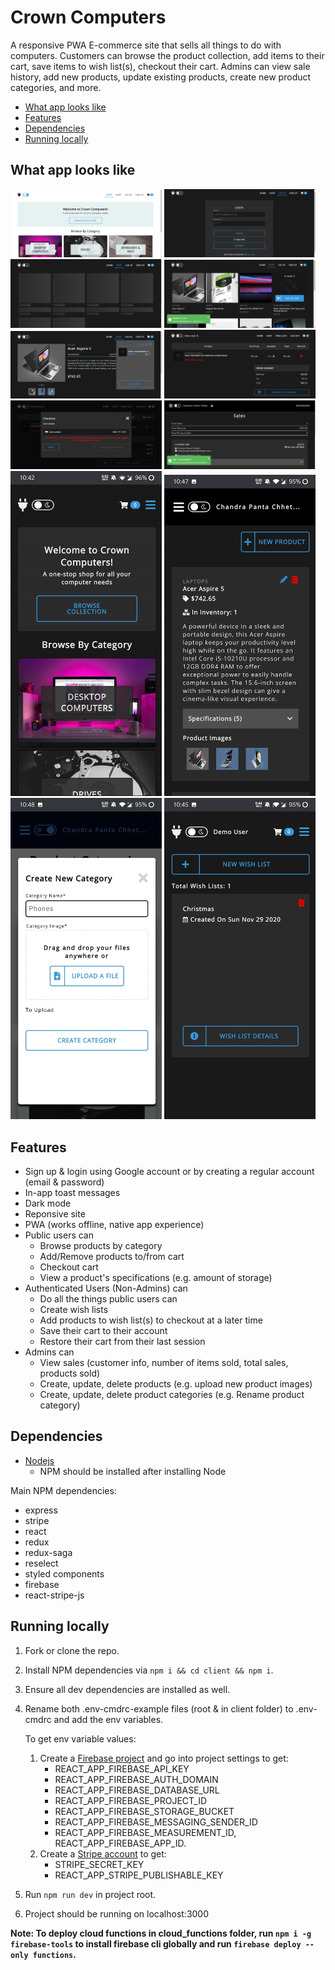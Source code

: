# Crown Computers

A responsive PWA E-commerce site that sells all things to do with computers. Customers can browse the product collection, add items to their cart, save items to wish list(s), checkout their cart. Admins can view sale history, add new products, update existing products, create new product categories, and more.
* [What app looks like](#what-app-looks-like)
* [Features](#features)
* [Dependencies](#dependencies)
* [Running locally](#running-locally)

## What app looks like

<img src="pictures/home-desktop.png" title="Home Page" width="48%"> <img src="pictures/login-desktop-dark.png" title="Login Page" width="48%">
<img src="pictures/shop-loading-desktop-dark.png" title="Loading Shop Page" width="48%"> <img src="pictures/shop-add-to-cart-desktop-dark.png" title="Shop Page - Dark Mode" width="48%">
<img src="pictures/product-detail-desktop-dark.png" title="Product Detail Page - Dark Mode" width="48%"> <img src="pictures/cart-summary-desktop-dark.png" title="Cart Summary - Dark Mode" width="48%">
<img src="pictures/checkout-desktop-dark.png" title="Checkout - Dark Mode" width="48%"> <img src="pictures/dashboard-sales-desktop-dark.png" title="Dashboard Sales Page - Dark Mode" width="48%">
<img src="pictures/home-mobile-dark.jpg" title="Responsive Home Page" width="48%"> <img src="pictures/dashboard-products-mobile-dark.jpg" title="Dashboard Products Page - Dark Mode" width="48%">
<img src="pictures/create-category-mobile.jpg" title="Responsive Create Category" width="48%"> <img src="pictures/wish-lists-mobile-dark.jpg" title="Responsive Wish Lists Page - Dark Mode" width="48%">

## Features

- Sign up & login using Google account or by creating a regular account (email & password)
- In-app toast messages
- Dark mode
- Reponsive site
- PWA (works offline, native app experience)
- Public users can
  - Browse products by category
  - Add/Remove products to/from cart
  - Checkout cart
  - View a product's specifications (e.g. amount of storage)
- Authenticated Users (Non-Admins) can
  - Do all the things public users can
  - Create wish lists
  - Add products to wish list(s) to checkout at a later time
  - Save their cart to their account
  - Restore their cart from their last session
- Admins can
  - View sales (customer info, number of items sold, total sales, products sold)
  - Create, update, delete products (e.g. upload new product images)
  - Create, update, delete product categories (e.g. Rename product category)

## Dependencies

- [Nodejs](https://nodejs.org/en/download/)
  - NPM should be installed after installing Node

Main NPM dependencies:

- express
- stripe
- react
- redux
- redux-saga
- reselect
- styled components
- firebase
- react-stripe-js

## Running locally

1. Fork or clone the repo.
2. Install NPM dependencies via `npm i && cd client && npm i`.
3. Ensure all dev dependencies are installed as well.
4. Rename both .env-cmdrc-example files (root & in client folder) to .env-cmdrc and add the env variables.
   
   To get env variable values:
     1. Create a [Firebase project](https://console.firebase.google.com/) and go into project settings to get:
         - REACT_APP_FIREBASE_API_KEY 
         - REACT_APP_FIREBASE_AUTH_DOMAIN
         - REACT_APP_FIREBASE_DATABASE_URL
         - REACT_APP_FIREBASE_PROJECT_ID
         - REACT_APP_FIREBASE_STORAGE_BUCKET
         - REACT_APP_FIREBASE_MESSAGING_SENDER_ID
         - REACT_APP_FIREBASE_MEASUREMENT_ID, REACT_APP_FIREBASE_APP_ID.
     2. Create a [Stripe account](https://dashboard.stripe.com/register) to get:
         - STRIPE_SECRET_KEY
         - REACT_APP_STRIPE_PUBLISHABLE_KEY
5. Run `npm run dev` in project root.
6. Project should be running on localhost:3000

**Note: To deploy cloud functions in cloud_functions folder, run `npm i -g firebase-tools` to install firebase cli globally and run `firebase deploy --only functions`.**
